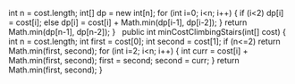 int n = cost.length;
int[] dp = new int[n];
for (int i=0; i<n; i++) {
if (i<2) dp[i] = cost[i];
else dp[i] = cost[i] + Math.min(dp[i-1], dp[i-2]);
}
return Math.min(dp[n-1], dp[n-2]);
}
​
​
​
public int minCostClimbingStairs(int[] cost) {
int n = cost.length;
int first = cost[0];
int second = cost[1];
if (n<=2) return Math.min(first, second);
for (int i=2; i<n; i++) {
int curr = cost[i] + Math.min(first, second);
first = second;
second = curr;
}
return Math.min(first, second);
}